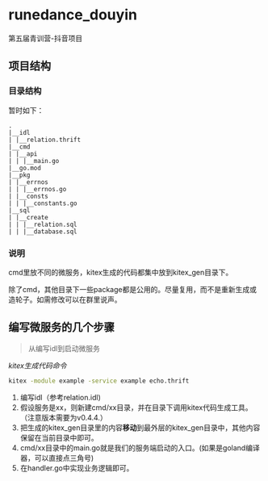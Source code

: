 # runedance_douyin

第五届青训营-抖音项目

## 项目结构

### 目录结构

暂时如下：
```go,
.
|__idl
| |__relation.thrift
|__cmd
| |__api
| | |__main.go
|__go.mod
|__pkg
| |__errnos
| | |__errnos.go
| |__consts
| | |__constants.go
|__sql
| |__create
| | |__relation.sql
| | |__database.sql

```

### 说明

cmd里放不同的微服务，kitex生成的代码都集中放到kitex_gen目录下。

除了cmd，其他目录下一些package都是公用的。尽量复用，而不是重新生成或造轮子。如需修改可以在群里说声。

## 编写微服务的几个步骤

> 从编写idl到启动微服务

*kitex生成代码命令*
```bash
kitex -module example -service example echo.thrift
```

1. 编写idl（参考relation.idl)
2. 假设服务是xx，则新建cmd/xx目录，并在目录下调用kitex代码生成工具。（注意版本需要为v0.4.4.）
3. 把生成的kitex_gen目录里的内容**移动**到最外层的kitex_gen目录中，其他内容保留在当前目录中即可。
4. cmd/xx目录中的main.go就是我们的服务端启动的入口。(如果是goland编译器，可以直接点三角号)
5. 在handler.go中实现业务逻辑即可。
